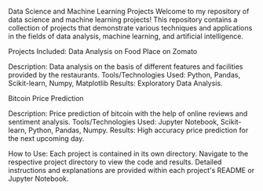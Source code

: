 Data Science and Machine Learning Projects
Welcome to my repository of data science and machine learning projects! This repository contains a collection of projects that demonstrate various techniques and applications in the fields of data analysis, machine learning, and artificial intelligence.

Projects Included:
Data Analysis on Food Place on Zomato

Description: Data analysis on the basis of different features and facilities provided by the restaurants.
Tools/Technologies Used: Python, Pandas, Scikit-learn, Numpy, Matplotlib
Results: Exploratory Data Analysis.

Bitcoin Price Prediction

Description: Price prediction of bitcoin with the help of online reviews and sentiment analysis.
Tools/Technologies Used: Jupyter Notebook, Scikit-learn, Python, Pandas, Numpy.
Results: High accuracy price prediction for the next upcoming day.

How to Use:
Each project is contained in its own directory.
Navigate to the respective project directory to view the code and results.
Detailed instructions and explanations are provided within each project's README or Jupyter Notebook.
